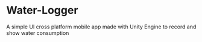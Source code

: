 # Water-Logger
A simple UI cross platform mobile app made with Unity Engine to record and show water consumption
